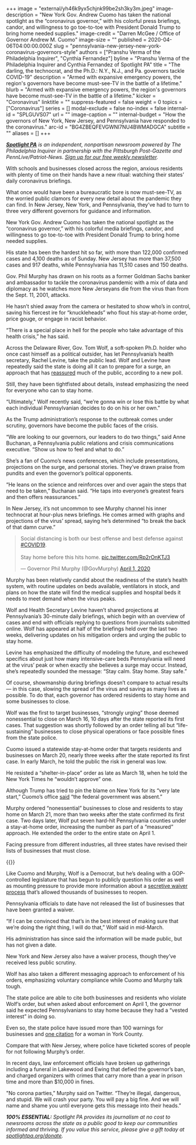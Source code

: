 +++
image = "external/yh46k9yx5chjnk99be2sh3ky3m.jpeg"
image-description = "New York Gov. Andrew Cuomo has taken the national spotlight as the “coronavirus governor,” with his colorful press briefings, candor, and willingness to go toe-to-toe with President Donald Trump to bring home needed supplies."
image-credit = "Darren McGee / Office of Governor Andrew M. Cuomo"
image-size = ""
published = 2020-04-06T04:00:00.000Z
slug = "pennsylvania-new-jersey-new-york-coronavirus-governors-style"
authors = ["Pranshu Verma of the Philadelphia Inquirer", "Cynthia Fernandez"]
byline = "Pranshu Verma of the Philadelphia Inquirer and Cynthia Fernandez of Spotlight PA"
title = "The darling, the technocrat, and the Ph.D.: N.Y., N.J., and Pa. governors tackle COVID-19"
description = "Armed with expansive emergency powers, the region's governors have become must-see-TV in the battle of a lifetime."
blurb = "Armed with expansive emergency powers, the region's governors have become must-see-TV in the battle of a lifetime."
kicker = "Coronavirus"
linktitle = ""
suppress-featured = false
weight = 0
topics = ["Coronavirus"]
series = []
modal-exclude = false
no-index = false
internal-id = "SPLGUVS07"
url = ""
image-caption = ""
internal-budget = "How the governors of New York, New Jersey, and Pennsylvania have responded to the coronavirus."
arc-id = "BG4ZBEQFEVGWNI7NU4BWMADGCA"
subtitle = ""
aliases = []
+++

<a href="https://www.spotlightpa.org/"><i><b>Spotlight PA</b></i></a><i> is an independent, nonpartisan newsroom powered by The Philadelphia Inquirer in partnership with the Pittsburgh Post-Gazette and PennLive/Patriot-News. </i><a href="https://www.spotlightpa.org/newsletters"><i>Sign up for our free weekly newsletter</i></a><i>.</i>

With schools and businesses closed across the region, anxious residents with plenty of time on their hands have a new ritual: watching their states’ daily coronavirus briefings.

What once would have been a bureaucratic bore is now must-see-TV, as the worried public clamors for every new detail about the pandemic they can find. In New Jersey, New York, and Pennsylvania, they’ve had to turn to three very different governors for guidance and information.

New York Gov. Andrew Cuomo has taken the national spotlight as the “coronavirus governor,” with his colorful media briefings, candor, and willingness to go toe-to-toe with President Donald Trump to bring home needed supplies.

His state has been the hardest hit so far, with more than 122,000 confirmed cases and 4,100 deaths as of Sunday. New Jersey has more than 37,500 cases and 917 deaths, while Pennsylvania has 11,510 cases and 150 deaths.

Gov. Phil Murphy has drawn on his roots as a former Goldman Sachs banker and ambassador to tackle the coronavirus pandemic with a mix of data and diplomacy as he watches more New Jerseyans die from the virus than from the Sept. 11, 2001, attacks.

He hasn’t shied away from the camera or hesitated to show who’s in control, saving his fiercest ire for “knuckleheads” who flout his stay-at-home order, price gouge, or engage in racist behavior.

“There is a special place in hell for the people who take advantage of this health crisis,” he has said.

<script src="https://www.spotlightpa.org/embed.js" async></script><div data-spl-embed-version="1" data-spl-src="https://www.spotlightpa.org/embeds/donate/"></div>

Across the Delaware River, Gov. Tom Wolf, a soft-spoken Ph.D. holder who once cast himself as a political outsider, has let Pennsylvania’s health secretary, Rachel Levine, take the public lead. Wolf and Levine have repeatedly said the state is doing all it can to prepare for a surge, an approach that has <a href="https://www.publicpolicypolling.com/polls/pennsylvanians-approve-of-gov-wolfs-handling-of-coronavirus-crisis-by-3-to-1-margin/">reassured</a> much of the public, according to a new poll.

Still, they have been tightfisted about details, instead emphasizing the need for everyone who can to stay home.

“Ultimately," Wolf recently said, “we’re gonna win or lose this battle by what each individual Pennsylvanian decides to do on his or her own."

As the Trump administration’s response to the outbreak comes under scrutiny, governors have become the public faces of the crisis.

“We are looking to our governors, our leaders to do two things,” said Anne Buchanan, a Pennsylvania public relations and crisis communications executive. “Show us how to feel and what to do.”

She’s a fan of Cuomo’s news conferences, which include presentations, projections on the surge, and personal stories. They’ve drawn praise from pundits and even the governor’s political opponents.

“He leans on the science and reinforces over and over again the steps that need to be taken,” Buchanan said. “He taps into everyone’s greatest fears and then offers reassurances.”

In New Jersey, it’s not uncommon to see Murphy channel his inner technocrat at hour-plus news briefings. He comes armed with graphs and projections of the virus’ spread, saying he’s determined “to break the back of that damn curve.”

<blockquote class="twitter-tweet"><p lang="en" dir="ltr">Social distancing is both our best offense and best defense against <a href="https://twitter.com/hashtag/COVID19?src=hash&amp;ref_src=twsrc%5Etfw">#COVID19</a>.<br><br>Stay home before this hits home. <a href="https://t.co/Rp2rOnKTJ3">pic.twitter.com/Rp2rOnKTJ3</a></p>&mdash; Governor Phil Murphy (@GovMurphy) <a href="https://twitter.com/GovMurphy/status/1245397578029637633?ref_src=twsrc%5Etfw">April 1, 2020</a></blockquote> <script async src="https://platform.twitter.com/widgets.js" charset="utf-8"></script>

Murphy has been relatively candid about the readiness of the state’s health system, with routine updates on beds available, ventilators in stock, and plans on how the state will find the medical supplies and hospital beds it needs to meet demand when the virus peaks.

Wolf and Health Secretary Levine haven’t shared projections at Pennsylvania’s 30-minute daily briefings, which begin with an overview of cases and end with officials replying to questions from journalists submitted online. Wolf has appeared at half of the briefings held over the last two weeks, delivering updates on his mitigation orders and urging the public to stay home.

Levine has emphasized the difficulty of modeling the future, and eschewed specifics about just how many intensive-care beds Pennsylvania will need at the virus’ peak or when exactly she believes a surge may occur. Instead, she’s repeatedly sounded the message: “Stay calm. Stay home. Stay safe.”

Of course, showmanship during briefings doesn’t compare to actual results — in this case, slowing the spread of the virus and saving as many lives as possible. To do that, each governor has ordered residents to stay home and some businesses to close.

<script src="https://www.spotlightpa.org/embed.js" async></script><div data-spl-embed-version="1" data-spl-src="https://www.spotlightpa.org/embeds/newsletter/"></div>

Wolf was the first to target businesses, “strongly urging” those deemed nonessential to close on March 16, 10 days after the state reported its first cases. That suggestion was shortly followed by an order telling all but “life-sustaining” businesses to close physical operations or face possible fines from the state police.

Cuomo issued a statewide stay-at-home order that targets residents and businesses on March 20, nearly three weeks after the state reported its first case. In early March, he told the public the risk in general was low.

He resisted a “shelter-in-place” order as late as March 18, when he told the New York Times he “wouldn’t approve” one.

Although Trump has tried to pin the blame on New York for its “very late start,” Cuomo’s office <a href="https://www.governor.ny.gov/news/statement-communications-director-dani-lever-response-white-house-press-briefing">said</a> “the federal government was absent.”

Murphy ordered “nonessential” businesses to close and residents to stay home on March 21, more than two weeks after the state confirmed its first case. Two days later, Wolf put seven hard-hit Pennsylvania counties under a stay-at-home order, increasing the number as part of a “measured” approach. He extended the order to the entire state on April 1.

Facing pressure from different industries, all three states have revised their lists of businesses that must close.

{{<picture src="external/25m8pdk32btw95t8mvamnfem30.jpeg" description="Gov. Tom Wolf has let Pennsylvania’s health secretary, Rachel Levine, take the public lead." caption="Gov. Tom Wolf has let Pennsylvania’s health secretary, Rachel Levine, take the public lead." credit="Commonwealth Media Services">}}


Like Cuomo and Murphy, Wolf is a Democrat, but he’s dealing with a GOP-controlled legislature that has begun to publicly question his order as well as mounting pressure to provide more information about a <a href="https://www.spotlightpa.org/news/2020/04/pennsylvania-coronavirus-business-waivers-life-sustaining-application-close/" target="_blank">secretive waiver process</a> that’s allowed thousands of businesses to reopen.

Pennsylvania officials to date have not released the list of businesses that have been granted a waiver.

“If I can be convinced that that’s in the best interest of making sure that we’re doing the right thing, I will do that,” Wolf said in mid-March.

His administration has since said the information will be made public, but has not given a date.

New York and New Jersey also have a waiver process, though they’ve received less public scrutiny.

Wolf has also taken a different messaging approach to enforcement of his orders, emphasizing voluntary compliance while Cuomo and Murphy talk tough.

The state police are able to cite both businesses and residents who violate Wolf’s order, but when asked about enforcement on April 1, the governor said he expected Pennsylvanians to stay home because they had a “vested interest” in doing so.

Even so, the state police have issued more than 100 warnings for businesses and <a href="https://www.pennlive.com/news/2020/04/york-county-woman-faces-200-ticket-from-state-police-under-gov-wolfs-stay-at-home-order.html?utm_campaign=pennlive_sf&utm_medium=social&utm_source=facebook&fbclid=IwAR1FJssd555uVvc1nL-4kvSaExxPaarOmSNUAl85LBLJxKTiWQIf_gPVsjk&fbclid=IwAR3YdtfZtRyrAAb0_Q4szd32FmIUB6xpGk1XR0q7EEOnIYAs0rfyNmq6vbs&fbclid=IwAR1PBfOZINTFl-hcYpZtagcMrKnMp4l5ssjV21QAI5TMCBgc8_LHjgL1Q_Y" target=_blank>one citation</a> for a woman in York County.

Compare that with New Jersey, where police have ticketed scores of people for not following Murphy’s order.

In recent days, law enforcement officials have broken up gatherings including a funeral in Lakewood and Ewing that defied the governor’s ban, and charged organizers with crimes that carry more than a year in prison time and more than $10,000 in fines.

"No corona parties,” Murphy said on Twitter. “They’re illegal, dangerous, and stupid. We will crash your party. You will pay a big fine. And we will name and shame you until everyone gets this message into their heads.”

<i><b>100% ESSENTIAL:</b></i><i> Spotlight PA provides its journalism at no cost to newsrooms across the state as a public good to keep our communities informed and thriving. If you value this service, please give a gift today at </i><a href="https://www.spotlightpa.org/donate"><i>spotlightpa.org/donate</i></a><i>.</i>

<script src="https://www.spotlightpa.org/embed.js" async></script><div data-spl-embed-version="1" data-spl-src="https://www.spotlightpa.org/embeds/tips/?tip_text=Do%20you%20have%20a%20tip%20about%20%3Cb%3Ehow%20Pa.'s%20government%20is%20responding%20to%20the%20coronavirus%3C%2Fb%3E%3F%20Tell%20us."></div>
